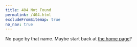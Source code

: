 ```yaml
---
title: 404 Not Found
permalink: /404.html
excludeFromSitemap: true
no_nav: true
---
```

No page by that name. Maybe start back at [the home page](/)?
